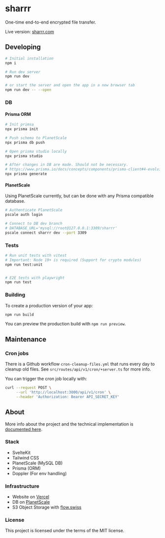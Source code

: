 # sharrr

One-time end-to-end encrypted file transfer.

Live version: [sharrr.com](https://sharrr.com)

## Developing

```bash
# Initial installation
npm i

# Run dev server
npm run dev

# or start the server and open the app in a new browser tab
npm run dev -- --open
```

### DB

#### Prisma ORM

```bash
# Init primsa
npx prisma init

# Push schema to PlanetScale
npx prisma db push

# Open prisma studio locally
npx prisma studio

# After changes in DB are made. Should not be necessary.
# https://www.prisma.io/docs/concepts/components/prisma-client#4-evolving-your-application
npx prisma generate
```

#### PlanetScale

Using PlanetScale currently, but can be done with any Prisma compatible database.

```bash
# Authenticate PlanetScale
pscale auth login

# Connect to DB dev branch
# DATABASE_URL='mysql://root@127.0.0.1:3309/sharrr'
pscale connect sharrr dev --port 3309

```

### Tests

```bash
# Run unit tests with vitest
# Important: Node 19+ is required (Support for crypto modules)
npm run test:unit


# E2E tests with playwright
npm run test

```

### Building

To create a production version of your app:

```bash
npm run build
```

You can preview the production build with `npm run preview`.

## Maintenance

### Cron jobs

There is a Github workflow `cron-cleanup-files.yml` that runs every day to cleanup old files.
See `src/routes/api/v1/cron/+server.ts` for more info.

You can trigger the cron job locally with:

```bash
curl --request POST \
     --url 'http://localhost:3000/api/v1/cron' \
     --header 'Authorization: Bearer API_SECRET_KEY'

```

## About

More info about the project and the technical implementation is [documented here](https://sharrr.com/about).

### Stack

- SvelteKit
- Tailwind CSS
- PlanetScale (MySQL DB)
- Prisma (ORM)
- Doppler (For env handling)

### Infrastructure

- Website on [Vercel](https://vercel.com/)
- DB on [PlanetScale](https://planetscale.com/)
- S3 Object Storage with [flow.swiss](https://flow.swiss)

### License

This project is licensed under the terms of the MIT license.
